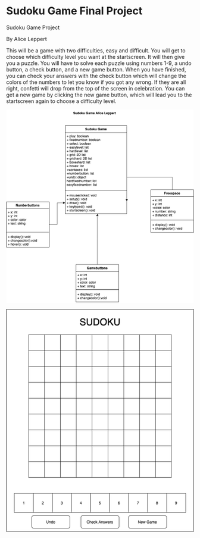 # Sudoku Game Final Project

Sudoku Game Project

By Alice Leppert

This will be a game with two difficulties, easy and difficult. You will get to choose which difficulty level you want at the startscreen. It will then give you a puzzle. You will have to solve each puzzle using numbers 1-9, a undo button, a check button, and a new game button. When you have finished, you can check your answers with the check button which will change the colors of the numbers to let you know if you got any wrong. If they are all right, confetti will drop from the top of the screen in celebration. You can get a new game by clicking the new game button, which will lead you to the startscreen again to choose a difficulty level.

![Sudoku Diagram](https://github.com/Aeleppert/FinalProject/blob/main/photo/SudokuDiagram%20(1).png?raw=true)

![Sudoku GUI](https://github.com/Aeleppert/FinalProject/blob/main/photo/SudokuGUI.png?raw=true)
